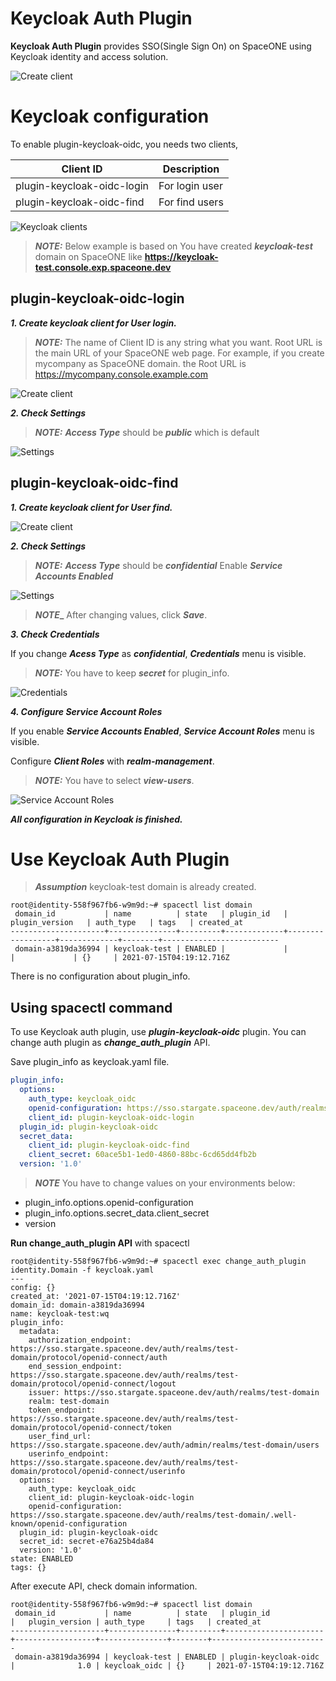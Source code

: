 # Keycloak Auth Plugin

**Keycloak Auth Plugin** provides SSO(Single Sign On) on SpaceONE using Keycloak identity and access solution.

![Create client](./keycloak-domain1.png)



# Keycloak configuration

To enable plugin-keycloak-oidc, you needs two clients,

| Client ID | Description |
| ---    | ----        |
| plugin-keycloak-oidc-login | For login user |
| plugin-keycloak-oidc-find  | For find users   |



![Keycloak clients](./keycloak-clients.png)

> **_NOTE:_**
> Below example is based on
>You have created **_keycloak-test_** domain on SpaceONE like **https://keycloak-test.console.exp.spaceone.dev**


## plugin-keycloak-oidc-login

***1. Create keycloak client for User login.***

> **_NOTE:_**
> The name of Client ID is any string what you want.
> Root URL is the main URL of your SpaceONE web page.
> For example, if you create mycompany as SpaceONE domain.
> the Root URL is https://mycompany.console.example.com

![Create client](./keycloak-figure1-add-client1.png)


***2. Check Settings***

> **_NOTE:_**
> ***Access Type*** should be ***public*** which is default

![Settings](./keycloak-figure2-check-client1.png)


## plugin-keycloak-oidc-find

***1. Create keycloak client for User find.***

![Create client](./keycloak-figure3-add-client2.png)

***2. Check Settings***

> **_NOTE:_**
> ***Access Type*** should be ***confidential***
> Enable ***Service Accounts Enabled***

![Settings](./keycloak-figure4-check-client2.png)

> **_NOTE__**
> After changing values, click **_Save_**.

***3. Check Credentials***

If you change ***Acess Type*** as ***confidential***, ***Credentials*** menu is visible.

> **_NOTE:_**
> You have to keep ***secret*** for plugin_info.

![Credentials](./keycloak-figure5-check-client2-credentials.png)

***4. Configure Service Account Roles***

If you enable ***Service Accounts Enabled***, ***Service Account Roles*** menu is visible.

Configure ***Client Roles*** with ***realm-management***.

> **_NOTE:_**
> You have to select ***view-users***.

![Service Account Roles](./keycloak-figure6-update-service-account-roles.png)

**_All configuration in Keycloak is finished._**

# Use Keycloak Auth Plugin

> **_Assumption_**
> keycloak-test domain is already created.

~~~
root@identity-558f967fb6-w9m9d:~# spacectl list domain
 domain_id           | name          | state   | plugin_id   | plugin_version   | auth_type   | tags   | created_at
---------------------+---------------+---------+-------------+------------------+-------------+--------+--------------------------
 domain-a3819da36994 | keycloak-test | ENABLED |             |                  |             | {}     | 2021-07-15T04:19:12.716Z
~~~

There is no configuration about plugin_info.



## Using spacectl command

To use Keycloak auth plugin, use ***plugin-keycloak-oidc*** plugin.
You can change auth plugin as ***change_auth_plugin*** API.

Save plugin_info as keycloak.yaml file.

~~~YAML
plugin_info:
  options:
    auth_type: keycloak_oidc
    openid-configuration: https://sso.stargate.spaceone.dev/auth/realms/test-domain/.well-known/openid-configuration
    client_id: plugin-keycloak-oidc-login
  plugin_id: plugin-keycloak-oidc
  secret_data:
    client_id: plugin-keycloak-oidc-find
    client_secret: 60ace5b1-1ed0-4860-88bc-6cd65dd4fb2b
  version: '1.0'
~~~

> **_NOTE_**
You have to change values on your environments below:
* plugin_info.options.openid-configuration
* plugin_info.options.secret_data.client_secret
* version


**Run change_auth_plugin API** with spacectl

~~~
root@identity-558f967fb6-w9m9d:~# spacectl exec change_auth_plugin identity.Domain -f keycloak.yaml
---
config: {}
created_at: '2021-07-15T04:19:12.716Z'
domain_id: domain-a3819da36994
name: keycloak-test:wq
plugin_info:
  metadata:
    authorization_endpoint: https://sso.stargate.spaceone.dev/auth/realms/test-domain/protocol/openid-connect/auth
    end_session_endpoint: https://sso.stargate.spaceone.dev/auth/realms/test-domain/protocol/openid-connect/logout
    issuer: https://sso.stargate.spaceone.dev/auth/realms/test-domain
    realm: test-domain
    token_endpoint: https://sso.stargate.spaceone.dev/auth/realms/test-domain/protocol/openid-connect/token
    user_find_url: https://sso.stargate.spaceone.dev/auth/admin/realms/test-domain/users
    userinfo_endpoint: https://sso.stargate.spaceone.dev/auth/realms/test-domain/protocol/openid-connect/userinfo
  options:
    auth_type: keycloak_oidc
    client_id: plugin-keycloak-oidc-login
    openid-configuration: https://sso.stargate.spaceone.dev/auth/realms/test-domain/.well-known/openid-configuration
  plugin_id: plugin-keycloak-oidc
  secret_id: secret-e76a25b4da84
  version: '1.0'
state: ENABLED
tags: {}
~~~

After execute API, check domain information.

~~~
root@identity-558f967fb6-w9m9d:~# spacectl list domain
 domain_id           | name          | state   | plugin_id            |   plugin_version | auth_type     | tags   | created_at
---------------------+---------------+---------+----------------------+------------------+---------------+--------+--------------------------
 domain-a3819da36994 | keycloak-test | ENABLED | plugin-keycloak-oidc |              1.0 | keycloak_oidc | {}     | 2021-07-15T04:19:12.716Z
~~~



